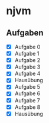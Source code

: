 # njvm

## Aufgaben

- [x] Aufgabe 0
- [x] Aufgabe 1
- [x] Aufgabe 2
- [x] Aufgabe 3
- [x] Aufgabe 4
- [x] Hausübung
- [x] Aufgabe 5
- [x] Aufgabe 6
- [x] Aufgabe 7
- [x] Aufgabe 8
- [x] Hausübung
